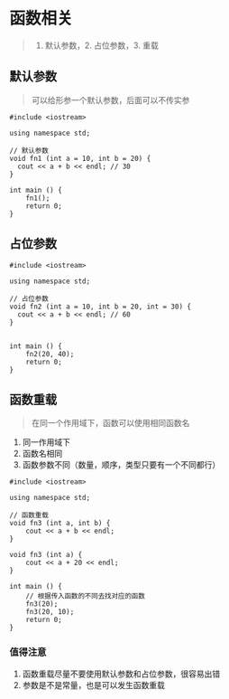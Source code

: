 # 函数相关
> 1. 默认参数，2. 占位参数，3. 重载

## 默认参数
> 可以给形参一个默认参数，后面可以不传实参

```
#include <iostream>

using namespace std;

// 默认参数
void fn1 (int a = 10, int b = 20) {
  cout << a + b << endl; // 30
}

int main () {
    fn1();
    return 0;
}
```

## 占位参数

```
#include <iostream>

using namespace std;

// 占位参数
void fn2 (int a = 10, int b = 20, int = 30) {
  cout << a + b << endl; // 60
}


int main () {
    fn2(20, 40);
    return 0;
}
```

## 函数重载
> 在同一个作用域下，函数可以使用相同函数名

1. 同一作用域下
2. 函数名相同
3. 函数参数不同（数量，顺序，类型只要有一个不同都行）

```
#include <iostream>

using namespace std;

// 函数重载
void fn3 (int a, int b) {
    cout << a + b << endl;
}

void fn3 (int a) {
    cout << a + 20 << endl;
}

int main () {
    // 根据传入函数的不同去找对应的函数
    fn3(20);
    fn3(20, 10);
    return 0;
}
```

### 值得注意
1. 函数重载尽量不要使用默认参数和占位参数，很容易出错
2. 参数是不是常量，也是可以发生函数重载